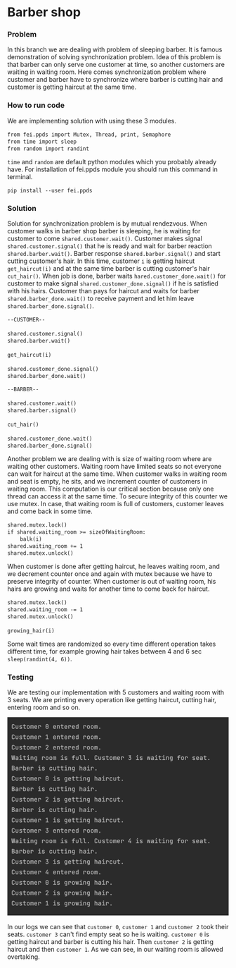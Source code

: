 # Barber shop

### Problem

In this branch we are dealing with problem of sleeping barber. It is famous demonstration of 
solving synchronization problem. Idea of this problem is that barber can only serve one customer
at time, so another customers are waiting in waiting room. Here comes synchronization problem where
customer and barber have to synchronize where barber is cutting hair and customer is getting 
haircut at the same time.

### How to run code

We are implementing solution with using these 3 modules.
```commandline
from fei.ppds import Mutex, Thread, print, Semaphore
from time import sleep
from random import randint
```
`time` and `random` are default python modules which you probably already have. For installation 
of fei.ppds module you should run this command in terminal.
```commandline
pip install --user fei.ppds
```

### Solution 

Solution for synchronization problem is by mutual rendezvous. When customer walks in barber shop barber is
sleeping, he is waiting for customer to come `shared.customer.wait()`. Customer makes signal `shared.customer.signal()` 
that he is ready and wait for barber reaction `shared.barber.wait()`. Barber response `shared.barber.signal()` 
and start cutting customer's hair. In this time, customer `i` is getting haircut `get_haircut(i)` and at
the same time barber is cutting customer's hair `cut_hair()`. When job is done, barber waits `hared.customer_done.wait()`
for customer to make signal `shared.customer_done.signal()` if he is satisfied with his hairs. Customer
than pays for haircut and waits for barber `shared.barber_done.wait()` to receive payment and let him leave
`shared.barber_done.signal()`.

```commandline
--CUSTOMER--

shared.customer.signal()
shared.barber.wait()

get_haircut(i)

shared.customer_done.signal()
shared.barber_done.wait()
```

```commandline
--BARBER--

shared.customer.wait()
shared.barber.signal()

cut_hair()

shared.customer_done.wait()
shared.barber_done.signal()
```
Another problem we are dealing with is size of waiting room where are waiting other customers. Waiting room
have limited seats so not everyone can wait for haircut at the same time. When customer walks in waiting room
and seat is empty, he sits, and we increment counter of customers in waiting room. This computation is our
critical section because only one thread can access it at the same time. To secure integrity of this counter
we use mutex. In case, that waiting room is full of customers, customer leaves and come back in some time.

```commandline
shared.mutex.lock()
if shared.waiting_room >= sizeOfWaitingRoom:
    balk(i)
shared.waiting_room += 1
shared.mutex.unlock()
```

When customer is done after getting haircut, he leaves waiting room, and we decrement counter once and again
with mutex because we have to preserve integrity of counter. When customer is out of waiting room, his hairs
are growing and waits for another time to come back for haircut.

```commandline
shared.mutex.lock()
shared.waiting_room -= 1
shared.mutex.unlock()

growing_hair(i)
```

Some wait times are randomized so every time different operation takes different time, for example growing
hair takes between 4 and 6 sec `sleep(randint(4, 6))`.

### Testing

We are testing our implementation with 5 customers and waiting room with 3 seats. We are printing every operation
like getting haircut, cutting hair, entering room and so on.

![Screenshot 2023-03-04 at 15.48.51.png](assets%2Fimages%2FScreenshot%202023-03-04%20at%2015.48.51.png)

In our logs we can see that `customer 0`, `customer 1` and `customer 2` took their seats. `customer 3` can't 
find empty seat so he is waiting. `customer 0` is getting haircut and barber is cutting his hair. Then `customer 2`
is getting haircut and then `customer 1`. As we can see, in our waiting room is allowed overtaking. 